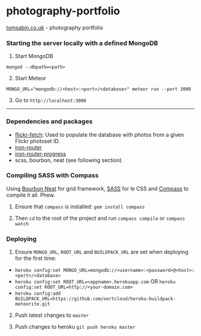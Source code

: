 photography-portfolio
=====================

[tomsabin.co.uk](http://tomsabin.co.uk) - photography portfolio

### Starting the server locally with a defined MongoDB

1) Start MongoDB

`mongod --dbpath=<path>`

2) Start Meteor

`MONGO_URL="mongodb://<host>:<port>/<database>" meteor run --port 3000`

3) Go to `http://localhost:3000`

---

### Dependencies and packages

- [flickr-fetch](https://github.com/tomsabin/flickr-fetch): Used to populate the database with photos from a given Flickr photoset ID.
- [iron-router](https://github.com/EventedMind/iron-router)
- [iron-router-progress](https://github.com/Multiply/iron-router-progress/)
- scss, bourbon, neat (see following section)

### Compiling SASS with Compass

Using [Bourbon Neat](http://neat.bourbon.io/) for grid framework, [SASS](http://sass-lang.com/) for le CSS and [Compass](http://compass-style.org/) to compile it all. Phew.

1) Ensure that `compass` is installed: `gem install compass`

2) Then `cd` to the root of the project and run `compass compile` or `compass watch`

### Deploying

1) Ensure `MONGO_URL`, `ROOT_URL` and `BUILDPACK_URL` are set when deploying for the first time:

- `heroku config:set MONGO_URL=mongodb://<username>:<password>@<host>:<port>/<database>`
- `heroku config:set ROOT_URL=<appname>.herokuapp.com` OR `heroku config:set ROOT_URL=http://<your-domain.com>`
- `heroku config:add BUILDPACK_URL=https://github.com/oortcloud/heroku-buildpack-meteorite.git`

2) Push latest changes to `master`

3) Push changes to heroku `git push heroku master`